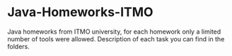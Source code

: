 # Java-Homeworks-ITMO
Java homeworks from ITMO university, for each homework only a limited number of tools were allowed.
Description of each task you can find in the folders.
